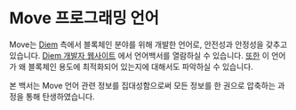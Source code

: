 # Move 프로그래밍 언어

Move는 [Diem](https://diem.com/) 측에서 블록체인 분야를 위해 개발한 언어로, 안전성과 안정성을 갖추고 있습니다. [Diem 개발자 웹사이트](https://developers.libra.org/docs/assets/papers/libra-move-a-language-with-programmable-resources/2019-09-26.pdf) 에서 언어백서를 열람하실 수 있습니다. [또한](https://community.diem.com/t/introducing-the-move-programming-language/72/45) 이 언어가 왜 블록체인 용도에 최적화되어 있는지에 대해서도 파악하실 수 있습니다.

본 백서는 Move 언어 관련 정보를 집대성함으로써 모든 정보를 한 권으로 압축하는 과정을 통해 탄생하였습니다.